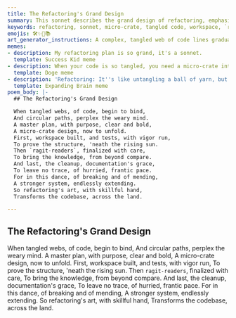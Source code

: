```yaml
---
title: The Refactoring's Grand Design
summary: This sonnet describes the grand design of refactoring, emphasizing a micro-crate approach to untangle code, build a robust workspace, finalize readers, and meticulously document the process for a stronger, endlessly extending system.
keywords: refactoring, sonnet, micro-crate, tangled code, workspace, `ragit-readers`, documentation, system, design, quality, extension
emojis: 🛠️✨🔗📚
art_generator_instructions: A complex, tangled web of code lines gradually transforming into a clear, organized structure of glowing micro-crates. A master architect (representing the refactoring process) is overseeing the transformation, with blueprints and documentation scrolls unfurling. The overall feeling should be one of intellectual clarity, meticulous design, and the beauty of transforming chaos into order.
memes:
- description: My refactoring plan is so grand, it's a sonnet.
  template: Success Kid meme
- description: When your code is so tangled, you need a micro-crate intervention.
  template: Doge meme
- description: 'Refactoring: It''s like untangling a ball of yarn, but the yarn is code, and it''s alive.'
  template: Expanding Brain meme
poem_body: |-
  ## The Refactoring's Grand Design

  When tangled webs, of code, begin to bind,
  And circular paths, perplex the weary mind.
  A master plan, with purpose, clear and bold,
  A micro-crate design, now to unfold.
  First, workspace built, and tests, with vigor run,
  To prove the structure, 'neath the rising sun.
  Then `ragit-readers`, finalized with care,
  To bring the knowledge, from beyond compare.
  And last, the cleanup, documentation's grace,
  To leave no trace, of hurried, frantic pace.
  For in this dance, of breaking and of mending,
  A stronger system, endlessly extending.
  So refactoring's art, with skillful hand,
  Transforms the codebase, across the land.

---
```

## The Refactoring's Grand Design

When tangled webs, of code, begin to bind,
And circular paths, perplex the weary mind.
A master plan, with purpose, clear and bold,
A micro-crate design, now to unfold.
First, workspace built, and tests, with vigor run,
To prove the structure, 'neath the rising sun.
Then `ragit-readers`, finalized with care,
To bring the knowledge, from beyond compare.
And last, the cleanup, documentation's grace,
To leave no trace, of hurried, frantic pace.
For in this dance, of breaking and of mending,
A stronger system, endlessly extending.
So refactoring's art, with skillful hand,
Transforms the codebase, across the land.